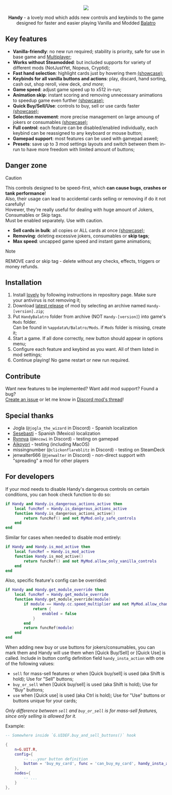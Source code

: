<p align="center">
    <img src="https://github.com/user-attachments/assets/128aa4d1-55c5-401c-b144-52f640f512ff">
</p>

<p align="center">
    <b>Handy</b> - a lovely mod which adds new controls and keybinds to the game<br/>designed for faster and easier playing Vanilla and Modded <a href="https://store.steampowered.com/app/2379780/Balatro/" target="_blank">Balatro</a>
</p>

## Key features

-   **Vanilla-friendly**: no new run required; stability is priority, safe for use in base game and [Multiplayer](https://github.com/Balatro-Multiplayer/BalatroMultiplayer);
-   **Works without Steamodded**: but included supports for variety of different mods (NotJustYet, Nopeus, Cryptid);
-   **Fast hand selection**: highlight cards just by hovering them [(showcase)](https://www.youtube.com/watch?v=wPoW-uVKMt0);
-   **Keybinds for all vanilla buttons and actions**: play, discard, hand sorting, cash out, shop reroll, view deck, *and more*;
-   **Game speed**: adjust game speed up to x512 in-run;
-   **Animation skip**: instant scoring and removing unnecessary animations to speedup game even further [(showcase)](https://www.youtube.com/watch?v=CRxGXIhjW3s);
-   **Quick Buy/Sell/Use**: controls to buy, sell or use cards faster [(showcase)](https://www.youtube.com/watch?v=s1YnNI0W27k);
-   **Selection movement**: more precise management on large amoung of jokers or consumables [(showcase)](https://www.youtube.com/watch?v=E0wz5qP22CA);
-   **Full control**: each feature can be disabled/enabled individually, each keybind can be reassigned to any keyboard or mouse button;
-   **Gamepad support**: most features can be used with gamepad aswell;
-   **Presets**: save up to 3 mod settings layouts and switch between them in-run to have more freedom with limited amount of buttons;

## Danger zone

> [!CAUTION]
> This controls designed to be speed-first, which **can cause bugs, crashes or tank performance**!<br/>
> Also, their usage can lead to accidental cards selling or removing if do it not carefully!<br/>
> Hovewer, they're really useful for dealing with huge amount of Jokers, Consumables or Skip tags.<br/>
> Must be enabled separately. Use with caution.

-   **Sell cards in bulk**: all copies or ALL cards at once [(showcase)](https://www.youtube.com/watch?v=mE1R6xTKcaE);
-   **Removing**: deleting excessive jokers, consumables or __skip tags__;
-   **Max speed**: uncapped game speed and instant game animations;

> [!NOTE]
> REMOVE card or skip tag - delete without any checks, effects, triggers or money refunds.

## Installation

1. Install [lovely](https://github.com/ethangreen-dev/lovely-injector) by following instructions in repository page. Make sure your antivirus is not removing it;
2. Download [latest release](https://github.com/SleepyG11/HandyBalatro/releases/latest) of mod by selecting an archive named `Handy-[version].zip`; 
3. Put `HandyBalatro` folder from archive (NOT `Handy-[version]`) into game's `Mods` folder.<br/> 
   Can be found in `%appdata%/Balatro/Mods`. if `Mods` folder is missing, create it;
4. Start a game. If all done correctly, new button should appear in options menu;
5. Configure each feature and keybind as you want. All of them listed in mod settings;
6. Continue playing! No game restart or new run required.

## Contribute

Want new features to be implemented? Want add mod support? Found a bug?<br/>
[Create an issue](https://github.com/SleepyG11/HandyBalatro/issues/) or let me know in [Discord mod's thread](https://discord.com/channels/1116389027176787968/1270746376312979456)!

## Special thanks

- Jogla (`@jogla_the_wizard` in Discord) - Spanish localization
- [Sesebasti](https://github.com/sesebasti) - Spanish (Mexico) localization
- [Rynnya](https://github.com/Rynnya) (`@Ancowi` in Discord) - testing on gamepad
- [Aikoyori](https://github.com/Aikoyori) - testing (including MacOS)
- missingnumber (`@clickonflareblitz` in Discord) - testing on SteamDeck
- jenwalter666 (`@jenwalter` in Discord) - non-direct support with "spreading" a mod for other players

## For developers

If your mod needs to disable Handy's dangerous controls on certain conditions, you can hook check function to do so:

```lua
if Handy and Handy.is_dangerous_actions_active then
    local funcRef = Handy.is_dangerous_actions_active
    function Handy.is_dangerous_actions_active()
        return funcRef() and not MyMod.only_safe_controls
    end
end
```

Similar for cases when needed to disable mod entirely:

```lua
if Handy and Handy.is_mod_active then
    local funcRef = Handy.is_mod_active
    function Handy.is_mod_active()
        return funcRef() and not MyMod.allow_only_vanilla_controls
    end
end
```

Also, specific feature's config can be overrided:

```lua
if Handy and Handy.get_module_override then
    local funcRef = Handy.get_module_override
    function Handy.get_module_override(module)
        if module == Handy.cc.speed_multiplier and not MyMod.allow_change_game_speed then
            return {
                enabled = false
            }
        end
        return funcRef(module)
    end
end
```

When adding new buy or use buttons for jokers/consumables, you can mark them and Handy will use them when [Quick Buy/Sell] or [Quick Use] is called.
Include in button config definition field `handy_insta_action` with one of the following values:
- `sell` for mass-sell features or when [Quick buy/sell] is used (aka Shift is hold); Use for "Sell" buttons;
- `buy_or_sell` when [Quick buy/sell] is used (aka Shift is hold); Use for "Buy" buttons;
- `use` when [Quick use] is used (aka Ctrl is hold); Use for "Use" buttons or buttons unique for your cards;

*Only difference between `sell` and `buy_or_sell` is for mass-sell features, since only selling is allowed for it.*

Example:
```lua
-- Somewhere inside `G.UIDEF.buy_and_sell_buttons()` hook

{
    n=G.UIT.R,
    config={
        -- ...your button definition
        button = 'buy_my_card', func = 'can_buy_my_card', handy_insta_action = 'buy_or_sell'
    },
    nodes={
        -- ...
    }
},
```
